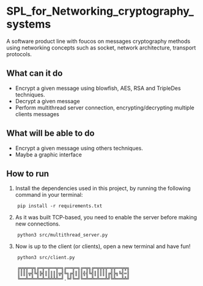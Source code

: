 # SPL_for_Networking_cryptography_systems

A software product line with foucos on messages cryptography methods using networking concepts such as socket, network architecture, transport protocols.

## What can it do
- Encrypt a given message using blowfish, AES, RSA and TripleDes techniques.
- Decrypt a given message
- Perform multithread server connection, encrypting/decrypting multiple clients messages

## What will be able to do
- Encrypt a given message using others techniques.
- Maybe a graphic interface

## How to run
1. Install the dependencies used in this project, by running the following command in your terminal:
```
    pip install -r requirements.txt
```

2. As it was built TCP-based, you need to enable the server before making new connections.

```
    python3 src/multithread_server.py
```

3. Now is up to the client (or clients), open a new terminal and have fun!
```
    python3 src/client.py
```

```
    ╔╦╦╦═╦╗╔═╦═╦══╦═╗╔══╦═╗╔═╦╗╔═╦╦╦╦═╦╦══╦╦╗
    ║║║║╦╣╚╣╠╣║║║║║╦╣╚╗╔╣║║║╣╣╚╣║║║║║╔╣╠╗╚╣═║
    ╚══╩═╩═╩═╩═╩╩╩╩═╝.╚╝╚═╝╚═╩═╩═╩══╩╝╚╩══╩╩╝
```